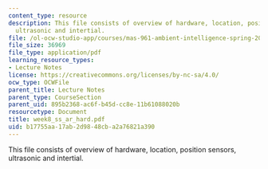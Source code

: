 ```yaml
---
content_type: resource
description: This file consists of overview of hardware, location, position sensors,
  ultrasonic and intertial.
file: /ol-ocw-studio-app/courses/mas-961-ambient-intelligence-spring-2005/b17755aa17ab2d9848cba2a76821a390_week8_ss_ar_hard.pdf
file_size: 36969
file_type: application/pdf
learning_resource_types:
- Lecture Notes
license: https://creativecommons.org/licenses/by-nc-sa/4.0/
ocw_type: OCWFile
parent_title: Lecture Notes
parent_type: CourseSection
parent_uid: 895b2368-ac6f-b45d-cc8e-11b61088020b
resourcetype: Document
title: week8_ss_ar_hard.pdf
uid: b17755aa-17ab-2d98-48cb-a2a76821a390
---
```

This file consists of overview of hardware, location, position sensors, ultrasonic and intertial.